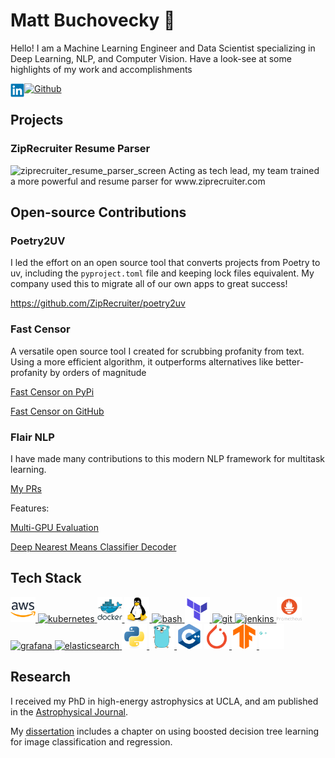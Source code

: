 # Matt Buchovecky 🔭
Hello! I am a Machine Learning Engineer and Data Scientist specializing in Deep Learning, NLP, and Computer Vision. 
Have a look-see at some highlights of my work and accomplishments

  <a href="https://www.linkedin.com/in/matthew-buchovecky/">
  <img align="left" alt="Matt's LinkedIn" width="22px" src="https://github.com/devicons/devicon/raw/refs/heads/master/icons/linkedin/linkedin-original.svg" />
  </a>

[![Github](https://img.shields.io/github/followers/MattGPT-ai?label=Follow&style=social)](https://github.com/MattGPT-AI)


## Projects

### ZipRecruiter Resume Parser
<img width="1154" alt="ziprecruiter_resume_parser_screen" src="https://github.com/user-attachments/assets/94650985-d679-46c3-ad2a-4933cb132e17" />
Acting as tech lead, my team trained a more powerful and resume parser for www.ziprecruiter.com


## Open-source Contributions

### Poetry2UV
I led the effort on an open source tool that converts projects from Poetry to uv, including the `pyproject.toml` file and keeping lock files equivalent. My company used this to migrate all of our own apps to great success!

https://github.com/ZipRecruiter/poetry2uv

### Fast Censor
A versatile open source tool I created for scrubbing profanity from text. Using a more efficient algorithm, it outperforms alternatives like better-profanity by orders of magnitude

[Fast Censor on PyPi](https://pypi.org/project/fast-censor/)

[Fast Censor on GitHub](https://github.com/MattGPT-ai/fast_censor/)


### Flair NLP
I have made many contributions to this modern NLP framework for multitask learning.

[My PRs](https://github.com/flairNLP/flair/pulls/MattGPT-ai)

Features:

[Multi-GPU Evaluation](https://github.com/flairNLP/flair/pull/3611)

[Deep Nearest Means Classifier Decoder](https://github.com/flairNLP/flair/pull/3532)


## Tech Stack 
  <p align="left">
    <a href="https://aws.amazon.com" target="_blank"> <img src="https://raw.githubusercontent.com/devicons/devicon/master/icons/amazonwebservices/amazonwebservices-original-wordmark.svg" alt="aws" width="40" height="40"/> </a> 
    <a href="https://kubernetes.io" target="_blank"> <img src="https://www.vectorlogo.zone/logos/kubernetes/kubernetes-icon.svg" alt="kubernetes" width="40" height="40"/> </a>
    <a href="https://www.docker.com/" target="_blank"> <img src="https://raw.githubusercontent.com/devicons/devicon/master/icons/docker/docker-original-wordmark.svg" alt="docker" width="40" height="40"/> </a>
    <a href="https://www.linux.org/" target="_blank"> <img src="https://github.com/devicons/devicon/raw/refs/heads/master/icons/linux/linux-original.svg" alt="linux" width="40" height="40"/> </a> 
    <a href="https://www.gnu.org/software/bash/" target="_blank"> <img src="https://www.vectorlogo.zone/logos/gnu_bash/gnu_bash-icon.svg" alt="bash" width="40" height="40"/> </a>
    <a href="https://www.terraform.io" target="_blank"> <img src="https://raw.githubusercontent.com/devicons/devicon/master/icons/terraform/terraform-original.svg" alt="terraform" width="40" height="40"/> </a>
    <a href="https://git-scm.com/" target="_blank"> <img src="https://www.vectorlogo.zone/logos/git-scm/git-scm-icon.svg" alt="git" width="40" height="40"/> </a> 
    <a href="https://www.jenkins.io" target="_blank"> <img src="https://www.vectorlogo.zone/logos/jenkins/jenkins-icon.svg" alt="jenkins" width="40" height="40"/> </a>
    <a href="https://prometheus.io/" target="_blank"> <img src="https://raw.githubusercontent.com/devicons/devicon/master/icons/prometheus/prometheus-original-wordmark.svg" alt="prometheus" width="40" height="40"/> </a> 
    <a href="https://grafana.com" target="_blank"> <img src="https://www.vectorlogo.zone/logos/grafana/grafana-icon.svg" alt="grafana" width="40" height="40"/> </a>
    <a href="https://www.elastic.co" target="_blank"> <img src="https://www.vectorlogo.zone/logos/elastic/elastic-icon.svg" alt="elasticsearch" width="40" height="40"/> </a> 
    <a href="https://www.python.org" target="_blank"> <img src="https://raw.githubusercontent.com/devicons/devicon/master/icons/python/python-original.svg" alt="python" width="40" height="40"/> </a>
    <a href="https://go.dev/" target="_blank"> <img src="https://raw.githubusercontent.com/devicons/devicon/master/icons/go/go-original.svg" alt="golang" width="40" height="40"/> </a>
    <img src="https://github.com/devicons/devicon/raw/refs/heads/master/icons/cplusplus/cplusplus-original.svg" alt="C++" width="40" heigh="40"/>
    <a href="https://pytorch.org" target="_blank"> <img src="https://github.com/devicons/devicon/raw/refs/heads/master/icons/pytorch/pytorch-original.svg" alt="PyTorch" width="40" height="40"/> </a>
    <a href="https://tensorflow.org/" target="_blank"> <img src="https://github.com/devicons/devicon/raw/refs/heads/master/icons/tensorflow/tensorflow-original.svg" alt="tf" width="40" height="40"/> </a>
    <a href="https://grpc.io/" target="_blank"> <img src="https://raw.githubusercontent.com/devicons/devicon/refs/heads/master/icons/grpc/grpc-original.svg" alt="gRPC" width="40" height="40"/> </a>
  </p>


## Research
I received my PhD in high-energy astrophysics at UCLA, and am published in the [Astrophysical Journal](https://iopscience.iop.org/article/10.3847/1538-4357/abf926). 

My [dissertation](https://veritas.sao.arizona.edu/documents/Theses/Matt_Buchovecky_PhD_dissertation.pdf) includes a chapter on using boosted decision tree learning for image classification and regression.

<!--
**MattGPT-ai/MattGPT-ai** is a ✨ _special_ ✨ repository because its `README.md` (this file) appears on your GitHub profile.

Here are some ideas to get you started:

-  I’m currently working on ...
- 🌱 I’m currently learning ...
- 👯 I’m looking to collaborate on ...
- 🤔 I’m looking for help with ...
- 💬 Ask me about ...
- 📫 How to reach me: ...
- 😄 Pronouns: ...
- ⚡ Fun fact: ...
-->
